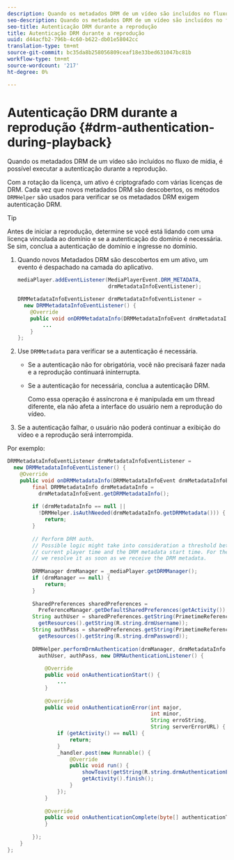 ```yaml
---
description: Quando os metadados DRM de um vídeo são incluídos no fluxo de mídia, é possível executar a autenticação durante a reprodução.
seo-description: Quando os metadados DRM de um vídeo são incluídos no fluxo de mídia, é possível executar a autenticação durante a reprodução.
seo-title: Autenticação DRM durante a reprodução
title: Autenticação DRM durante a reprodução
uuid: d44acfb2-796b-4c60-b622-db01e58042cc
translation-type: tm+mt
source-git-commit: bc35da8b258056809ceaf18e33bed631047bc81b
workflow-type: tm+mt
source-wordcount: '217'
ht-degree: 0%

---
```



# Autenticação DRM durante a reprodução {#drm-authentication-during-playback}

Quando os metadados DRM de um vídeo são incluídos no fluxo de mídia, é possível executar a autenticação durante a reprodução.

Com a rotação da licença, um ativo é criptografado com várias licenças de DRM. Cada vez que novos metadados DRM são descobertos, os métodos `DRMHelper` são usados para verificar se os metadados DRM exigem autenticação DRM.

>[!TIP]
>
>Antes de iniciar a reprodução, determine se você está lidando com uma licença vinculada ao domínio e se a autenticação do domínio é necessária. Se sim, conclua a autenticação de domínio e ingresse no domínio.

1. Quando novos Metadados DRM são descobertos em um ativo, um evento é despachado na camada do aplicativo.

   ```java
   mediaPlayer.addEventListener(MediaPlayerEvent.DRM_METADATA,  
                                drmMetadataInfoEventListener); 
   
   DRMMetadataInfoEventListener drmMetadataInfoEventListener =  
     new DRMMetadataInfoEventListener() { 
       @Override 
       public void onDRMMetadataInfo(DRMMetadataInfoEvent drmMetadataInfoEvent) { 
           ... 
       } 
   };
   ```

1. Use `DRMMetadata` para verificar se a autenticação é necessária.

   * Se a autenticação não for obrigatória, você não precisará fazer nada e a reprodução continuará ininterrupta.
   * Se a autenticação for necessária, conclua a autenticação DRM.

      Como essa operação é assíncrona e é manipulada em um thread diferente, ela não afeta a interface do usuário nem a reprodução do vídeo.

1. Se a autenticação falhar, o usuário não poderá continuar a exibição do vídeo e a reprodução será interrompida.

<!--<a id="example_939B95F831A245869F9248E2767F260C"></a>-->

Por exemplo:

```java
DRMMetadataInfoEventListener drmMetadataInfoEventListener =  
  new DRMMetadataInfoEventListener() { 
    @Override 
    public void onDRMMetadataInfo(DRMMetadataInfoEvent drmMetadataInfoEvent) { 
        final DRMMetadataInfo drmMetadataInfo =  
          drmMetadataInfoEvent.getDRMMetadataInfo(); 
 
        if (drmMetadataInfo == null ||  
          !DRMHelper.isAuthNeeded(drmMetadataInfo.getDRMMetadata())) { 
            return; 
        } 
 
        // Perform DRM auth. 
        // Possible logic might take into consideration a threshold between the  
        // current player time and the DRM metadata start time. For the time being,  
        // we resolve it as soon as we receive the DRM metadata. 
 
        DRMManager drmManager = _mediaPlayer.getDRMManager(); 
        if (drmManager == null) { 
            return; 
        } 
 
        SharedPreferences sharedPreferences =  
          PreferenceManager.getDefaultSharedPreferences(getActivity()); 
        String authUser = sharedPreferences.getString(PrimetimeReference.SETTINGS_DRM_USERNAME,  
          getResources().getString(R.string.drmUsername)); 
        String authPass = sharedPreferences.getString(PrimetimeReference.SETTINGS_DRM_PASSWORD,  
          getResources().getString(R.string.drmPassword)); 
 
        DRMHelper.performDrmAuthentication(drmManager, drmMetadataInfo.getDRMMetadata(),  
          authUser, authPass, new DRMAuthenticationListener() { 
 
            @Override 
            public void onAuthenticationStart() { 
                ... 
            } 
 
            @Override 
            public void onAuthenticationError(int major,  
                                              int minor,  
                                              String erroString,  
                                              String serverErrorURL) { 
                if (getActivity() == null) { 
                    return; 
                } 
                _handler.post(new Runnable() { 
                    @Override 
                    public void run() { 
                        showToast(getString(R.string.drmAuthenticationError)); 
                        getActivity().finish(); 
                    } 
                }); 
            } 
 
            @Override 
            public void onAuthenticationComplete(byte[] authenticationToken) { 
            } 
 
        }); 
    } 
}; 
```
